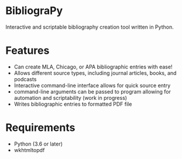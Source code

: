 # BibliograPy

Interactive and scriptable bibliography creation tool written in Python.

# Features

- Can create MLA, Chicago, or APA bibliographic entries with ease!
- Allows different source types, including journal articles, books, and podcasts
- Interactive command-line interface allows for quick source entry
- command-line arguments can be passed to program allowing for automation and scriptability (work in progress)
- Writes bibliographic entries to formatted PDF file

# Requirements

- Python (3.6 or later)
- wkhtmltopdf
